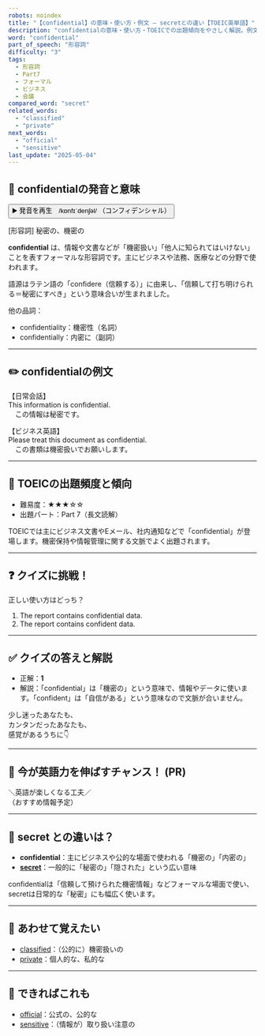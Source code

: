 ```yaml
---
robots: noindex
title: "【confidential】の意味・使い方・例文 ― secretとの違い【TOEIC英単語】"
description: "confidentialの意味・使い方・TOEICでの出題傾向をやさしく解説。例文・クイズ付きでsecretとの違いもわかりやすく学べます。"
word: "confidential"
part_of_speech: "形容詞"
difficulty: "3"
tags:
  - 形容詞
  - Part7
  - フォーマル
  - ビジネス
  - 会議
compared_word: "secret"
related_words:
  - "classified"
  - "private"
next_words:
  - "official"
  - "sensitive"
last_update: "2025-05-04"
---
```


## 🔰 confidentialの発音と意味

<button class="play-audio" onclick="playTTS('confidential')">
  <span class="play-audio-main">
    ▶️ 発音を再生　/kɒnfɪˈdenʃəl/
  </span>
  <span class="play-audio-sub">
    （コンフィデンシャル）
  </span>
</button>

[形容詞] 秘密の、機密の

**confidential** は、情報や文書などが「機密扱い」「他人に知られてはいけない」ことを表すフォーマルな形容詞です。主にビジネスや法務、医療などの分野で使われます。

語源はラテン語の「confidere（信頼する）」に由来し、「信頼して打ち明けられる＝秘密にすべき」という意味合いが生まれました。

他の品詞：  
- confidentiality：機密性（名詞）
- confidentially：内密に（副詞）

---

## ✏️ confidentialの例文

【日常会話】  
This information is confidential.  
　この情報は秘密です。

【ビジネス英語】  
Please treat this document as confidential.  
　この書類は機密扱いでお願いします。

---

## 🎯 TOEICの出題頻度と傾向

- 難易度：★★★☆☆
- 出題パート：Part 7（長文読解）

TOEICでは主にビジネス文書やEメール、社内通知などで「confidential」が登場します。機密保持や情報管理に関する文脈でよく出題されます。

---

## ❓ クイズに挑戦！

正しい使い方はどっち？

1. The report contains confidential data.  
2. The report contains confident data.

---

## ✅ クイズの答えと解説

- 正解：**1**
- 解説：「confidential」は「機密の」という意味で、情報やデータに使います。「confident」は「自信がある」という意味なので文脈が合いません。

少し迷ったあなたも、  
カンタンだったあなたも、  
感覚があるうちに👇️

---

## 🚀 今が英語力を伸ばすチャンス！ (PR)

<div class="info-center">
＼英語が楽しくなる工夫／<br>  
（おすすめ情報予定）
</div>

---

## 🤔  secret との違いは？

- **confidential**：主にビジネスや公的な場面で使われる「機密の」「内密の」
- **[secret](/secret)**：一般的に「秘密の」「隠された」という広い意味

confidentialは「信頼して預けられた機密情報」などフォーマルな場面で使い、secretは日常的な「秘密」にも幅広く使います。

---

## 🧩 あわせて覚えたい

- [classified](/classified)：（公的に）機密扱いの
- [private](/private)：個人的な、私的な

---

## 📖 できればこれも

- [official](/official)：公式の、公的な
- [sensitive](/sensitive)：（情報が）取り扱い注意の

<!-- cvid: aid25_bid25 -->
